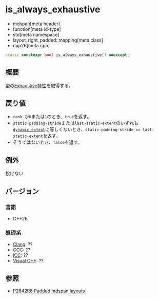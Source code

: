 # is_always_exhaustive
* mdspan[meta header]
* function[meta id-type]
* std[meta namespace]
* layout_right_padded::mapping[meta class]
* cpp26[meta cpp]

```cpp
static constexpr bool is_always_exhaustive() noexcept;
```

## 概要
型の[Exhaustive特性](../../LayoutMapping.md)を取得する。


## 戻り値
- `rank_`が`0`または`1`のとき、`true`を返す。
- `static-padding-stride`または`last-static-extent`のいずれも[`dynamic_extent`](/reference/span/dynamic_extent.md)に等しくないとき、`static-padding-stride == last-static-extent`を返す。
- そうではないとき、`false`を返す。


## 例外
投げない


## バージョン
### 言語
- C++26

### 処理系
- [Clang](/implementation.md#clang): ??
- [GCC](/implementation.md#gcc): ??
- [ICC](/implementation.md#icc): ??
- [Visual C++](/implementation.md#visual_cpp): ??


## 参照
- [P2642R6 Padded mdspan layouts](https://www.open-std.org/jtc1/sc22/wg21/docs/papers/2024/p2642r6.pdf)
